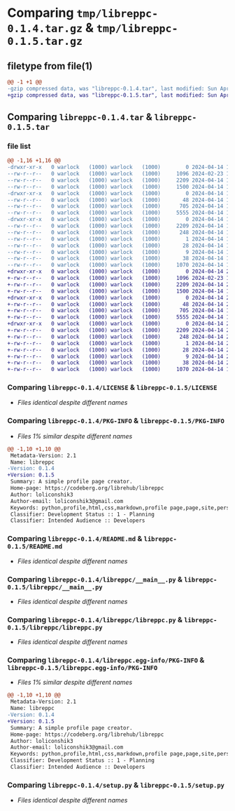 # Comparing `tmp/libreppc-0.1.4.tar.gz` & `tmp/libreppc-0.1.5.tar.gz`

## filetype from file(1)

```diff
@@ -1 +1 @@
-gzip compressed data, was "libreppc-0.1.4.tar", last modified: Sun Apr 14 19:48:43 2024, max compression
+gzip compressed data, was "libreppc-0.1.5.tar", last modified: Sun Apr 14 20:05:27 2024, max compression
```

## Comparing `libreppc-0.1.4.tar` & `libreppc-0.1.5.tar`

### file list

```diff
@@ -1,16 +1,16 @@
-drwxr-xr-x   0 warlock   (1000) warlock   (1000)        0 2024-04-14 19:48:43.771888 libreppc-0.1.4/
--rw-r--r--   0 warlock   (1000) warlock   (1000)     1096 2024-02-23 10:09:06.000000 libreppc-0.1.4/LICENSE
--rw-r--r--   0 warlock   (1000) warlock   (1000)     2209 2024-04-14 19:48:43.771888 libreppc-0.1.4/PKG-INFO
--rw-r--r--   0 warlock   (1000) warlock   (1000)     1500 2024-04-14 17:20:23.000000 libreppc-0.1.4/README.md
-drwxr-xr-x   0 warlock   (1000) warlock   (1000)        0 2024-04-14 19:48:43.771888 libreppc-0.1.4/libreppc/
--rw-r--r--   0 warlock   (1000) warlock   (1000)       48 2024-04-14 19:47:57.000000 libreppc-0.1.4/libreppc/__init__.py
--rw-r--r--   0 warlock   (1000) warlock   (1000)      705 2024-04-14 17:18:08.000000 libreppc-0.1.4/libreppc/__main__.py
--rw-r--r--   0 warlock   (1000) warlock   (1000)     5555 2024-04-14 17:31:16.000000 libreppc-0.1.4/libreppc/libreppc.py
-drwxr-xr-x   0 warlock   (1000) warlock   (1000)        0 2024-04-14 19:48:43.771888 libreppc-0.1.4/libreppc.egg-info/
--rw-r--r--   0 warlock   (1000) warlock   (1000)     2209 2024-04-14 19:48:43.000000 libreppc-0.1.4/libreppc.egg-info/PKG-INFO
--rw-r--r--   0 warlock   (1000) warlock   (1000)      248 2024-04-14 19:48:43.000000 libreppc-0.1.4/libreppc.egg-info/SOURCES.txt
--rw-r--r--   0 warlock   (1000) warlock   (1000)        1 2024-04-14 19:48:43.000000 libreppc-0.1.4/libreppc.egg-info/dependency_links.txt
--rw-r--r--   0 warlock   (1000) warlock   (1000)       28 2024-04-14 19:48:43.000000 libreppc-0.1.4/libreppc.egg-info/requires.txt
--rw-r--r--   0 warlock   (1000) warlock   (1000)        9 2024-04-14 19:48:43.000000 libreppc-0.1.4/libreppc.egg-info/top_level.txt
--rw-r--r--   0 warlock   (1000) warlock   (1000)       38 2024-04-14 19:48:43.771888 libreppc-0.1.4/setup.cfg
--rw-r--r--   0 warlock   (1000) warlock   (1000)     1070 2024-04-14 16:02:17.000000 libreppc-0.1.4/setup.py
+drwxr-xr-x   0 warlock   (1000) warlock   (1000)        0 2024-04-14 20:05:27.192199 libreppc-0.1.5/
+-rw-r--r--   0 warlock   (1000) warlock   (1000)     1096 2024-02-23 10:09:06.000000 libreppc-0.1.5/LICENSE
+-rw-r--r--   0 warlock   (1000) warlock   (1000)     2209 2024-04-14 20:05:27.192199 libreppc-0.1.5/PKG-INFO
+-rw-r--r--   0 warlock   (1000) warlock   (1000)     1500 2024-04-14 17:20:23.000000 libreppc-0.1.5/README.md
+drwxr-xr-x   0 warlock   (1000) warlock   (1000)        0 2024-04-14 20:05:27.192199 libreppc-0.1.5/libreppc/
+-rw-r--r--   0 warlock   (1000) warlock   (1000)       48 2024-04-14 20:04:55.000000 libreppc-0.1.5/libreppc/__init__.py
+-rw-r--r--   0 warlock   (1000) warlock   (1000)      705 2024-04-14 17:18:08.000000 libreppc-0.1.5/libreppc/__main__.py
+-rw-r--r--   0 warlock   (1000) warlock   (1000)     5555 2024-04-14 17:31:16.000000 libreppc-0.1.5/libreppc/libreppc.py
+drwxr-xr-x   0 warlock   (1000) warlock   (1000)        0 2024-04-14 20:05:27.192199 libreppc-0.1.5/libreppc.egg-info/
+-rw-r--r--   0 warlock   (1000) warlock   (1000)     2209 2024-04-14 20:05:27.000000 libreppc-0.1.5/libreppc.egg-info/PKG-INFO
+-rw-r--r--   0 warlock   (1000) warlock   (1000)      248 2024-04-14 20:05:27.000000 libreppc-0.1.5/libreppc.egg-info/SOURCES.txt
+-rw-r--r--   0 warlock   (1000) warlock   (1000)        1 2024-04-14 20:05:27.000000 libreppc-0.1.5/libreppc.egg-info/dependency_links.txt
+-rw-r--r--   0 warlock   (1000) warlock   (1000)       28 2024-04-14 20:05:27.000000 libreppc-0.1.5/libreppc.egg-info/requires.txt
+-rw-r--r--   0 warlock   (1000) warlock   (1000)        9 2024-04-14 20:05:27.000000 libreppc-0.1.5/libreppc.egg-info/top_level.txt
+-rw-r--r--   0 warlock   (1000) warlock   (1000)       38 2024-04-14 20:05:27.192199 libreppc-0.1.5/setup.cfg
+-rw-r--r--   0 warlock   (1000) warlock   (1000)     1070 2024-04-14 16:02:17.000000 libreppc-0.1.5/setup.py
```

### Comparing `libreppc-0.1.4/LICENSE` & `libreppc-0.1.5/LICENSE`

 * *Files identical despite different names*

### Comparing `libreppc-0.1.4/PKG-INFO` & `libreppc-0.1.5/PKG-INFO`

 * *Files 1% similar despite different names*

```diff
@@ -1,10 +1,10 @@
 Metadata-Version: 2.1
 Name: libreppc
-Version: 0.1.4
+Version: 0.1.5
 Summary: A simple profile page creator.
 Home-page: https://codeberg.org/librehub/libreppc
 Author: loliconshik3
 Author-email: loliconshik3@gmail.com
 Keywords: python,profile,html,css,markdown,profile page,page,site,personal page
 Classifier: Development Status :: 1 - Planning
 Classifier: Intended Audience :: Developers
```

### Comparing `libreppc-0.1.4/README.md` & `libreppc-0.1.5/README.md`

 * *Files identical despite different names*

### Comparing `libreppc-0.1.4/libreppc/__main__.py` & `libreppc-0.1.5/libreppc/__main__.py`

 * *Files identical despite different names*

### Comparing `libreppc-0.1.4/libreppc/libreppc.py` & `libreppc-0.1.5/libreppc/libreppc.py`

 * *Files identical despite different names*

### Comparing `libreppc-0.1.4/libreppc.egg-info/PKG-INFO` & `libreppc-0.1.5/libreppc.egg-info/PKG-INFO`

 * *Files 1% similar despite different names*

```diff
@@ -1,10 +1,10 @@
 Metadata-Version: 2.1
 Name: libreppc
-Version: 0.1.4
+Version: 0.1.5
 Summary: A simple profile page creator.
 Home-page: https://codeberg.org/librehub/libreppc
 Author: loliconshik3
 Author-email: loliconshik3@gmail.com
 Keywords: python,profile,html,css,markdown,profile page,page,site,personal page
 Classifier: Development Status :: 1 - Planning
 Classifier: Intended Audience :: Developers
```

### Comparing `libreppc-0.1.4/setup.py` & `libreppc-0.1.5/setup.py`

 * *Files identical despite different names*

